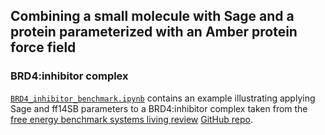 ## Combining a small molecule with Sage and a protein parameterized with an Amber protein force field

### BRD4:inhibitor complex

[`BRD4_inhibitor_benchmark.ipynb`](BRD4_inhibitor_benchmark.ipynb) contains an example illustrating applying Sage and ff14SB parameters to a BRD4:inhibitor complex taken from the [free energy benchmark systems living review](https://www.annualreviews.org/doi/abs/10.1146/annurev-biophys-070816-033654) [GitHub repo](https://github.com/MobleyLab/benchmarksets/tree/master/input_files/BRD4).

